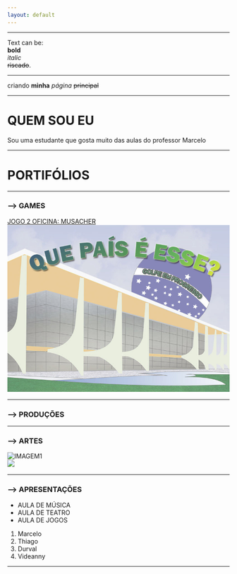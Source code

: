 ```yaml
---
layout: default
---
```

* * *
Text can be:  
**bold**    
_italic_  
~~riscado~~.  
* * *



criando **minha** _página_ ~~principal~~
* * *
# QUEM SOU EU
 Sou uma estudante que gosta muito das aulas do professor Marcelo  
 * * *
 # PORTIFÓLIOS
 * * *
 ### --> GAMES  
[JOGO 2 OFICINA: MUSACHER ](LINK)  
[![](fBR.jpg)](cavalcantebya.github.io/quepaiseesse)  
* * *
 ### --> PRODUÇÕES  
 * * *
 ### --> ARTES  
 ![IMAGEM1](https://www.brik.co/blogs/pixel-art/134478151-olaf-frozen-pixel-art)  
 ![](GAMEOVER.jpg)
 * * *
 ### --> APRESENTAÇÕES  
 * AULA DE MÚSICA
 * AULA DE TEATRO
 * AULA DE JOGOS
 1. Marcelo
 2. Thiago
 3. Durval
 4. Videanny
 * * *
 
 

